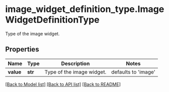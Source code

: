 # image_widget_definition_type.ImageWidgetDefinitionType

Type of the image widget.
## Properties
Name | Type | Description | Notes
------------ | ------------- | ------------- | -------------
**value** | **str** | Type of the image widget. | defaults to 'image'

[[Back to Model list]](../README.md#documentation-for-models) [[Back to API list]](../README.md#documentation-for-api-endpoints) [[Back to README]](../README.md)


